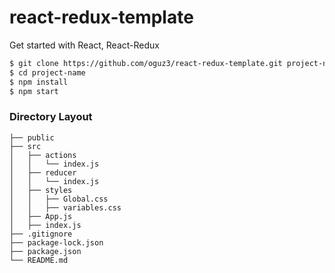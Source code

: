 # react-redux-template
Get started with React, React-Redux

```bash
$ git clone https://github.com/oguz3/react-redux-template.git project-name
$ cd project-name
$ npm install
$ npm start
```

### Directory Layout

```
├── public
├── src                 
│   ├── actions    
│   │   └── index.js        
│   ├── reducer    
│   │   └── index.js
│   ├── styles             
│   │   ├── Global.css       
│   │   ├── variables.css
│   ├── App.js
│   ├── index.js
├── .gitignore  
├── package-lock.json  
├── package.json  
└── README.md
```
